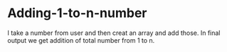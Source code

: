 # Adding-1-to-n-number
I take a number from user and then creat an array and add those. In final output we get addition of total number from 1 to n.
